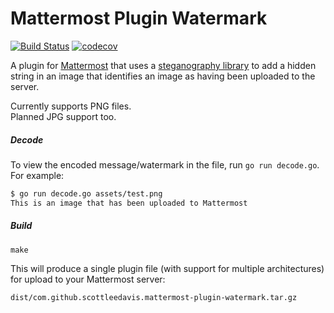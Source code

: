 # Mattermost Plugin Watermark
[![Build Status](https://img.shields.io/circleci/project/github/scottleedavis/mattermost-plugin-watermark/master.svg)](https://circleci.com/gh/scottleedavis/mattermost-plugin-watermark)  [![codecov](https://codecov.io/gh/scottleedavis/mattermost-plugin-watermark/branch/master/graph/badge.svg)](https://codecov.io/gh/scottleedavis/mattermost-plugin-watermark)

A plugin for [Mattermost](https://mattermost.com) that uses a [steganography library](https://github.com/auyer/steganography) to add a hidden string in an image that identifies an image as having been uploaded to the server.

Currently supports PNG files.  
Planned JPG support too.

##### Decode
To view the encoded message/watermark in the file, run `go run decode.go`.  For example:
```bash
$ go run decode.go assets/test.png 
This is an image that has been uploaded to Mattermost
```


##### Build
```
make
```

This will produce a single plugin file (with support for multiple architectures) for upload to your Mattermost server:

```
dist/com.github.scottleedavis.mattermost-plugin-watermark.tar.gz
```

